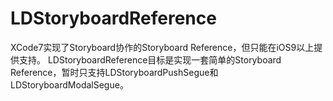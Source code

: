 # LDStoryboardReference

XCode7实现了Storyboard协作的Storyboard Reference，但只能在iOS9以上提供支持。
LDStoryboardReference目标是实现一套简单的Storyboard Reference，暂时只支持LDStoryboardPushSegue和LDStoryboardModalSegue。

